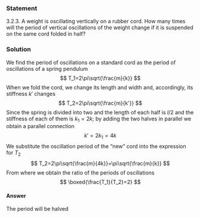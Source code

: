 ###  Statement 

$3.2.3.$ A weight is oscillating vertically on a rubber cord. How many times will the period of vertical oscillations of the weight change if it is suspended on the same cord folded in half? 

### Solution

We find the period of oscillations on a standard cord as the period of oscillations of a spring pendulum $$ T_1=2\pi\sqrt{\frac{m}{k}} $$ When we fold the cord, we change its length and width and, accordingly, its stiffness $k'$ changes $$ T_2=2\pi\sqrt{\frac{m}{k'}} $$ Since the spring is divided into two and the length of each half is $l/2$ and the stiffness of each of them is $k_1=2k$; by adding the two halves in parallel we obtain a parallel connection $$ k'=2k_1=4k $$ We substitute the oscillation period of the “new” cord into the expression for $T_2$ $$ T_2=2\pi\sqrt{\frac{m}{4k}}=\pi\sqrt{\frac{m}{k}} $$ From where we obtain the ratio of the periods of oscillations $$ \boxed{\frac{T_1}{T_2}=2} $$ 

#### Answer

The period will be halved 

